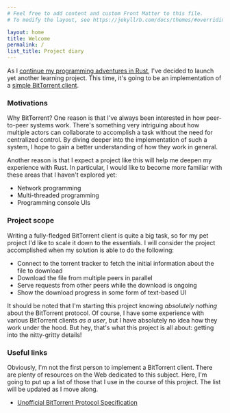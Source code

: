 ```yaml
---
# Feel free to add content and custom Front Matter to this file.
# To modify the layout, see https://jekyllrb.com/docs/themes/#overriding-theme-defaults

layout: home
title: Welcome 
permalink: /    
list_title: Project diary
---
```


As I [continue my programming adventures in Rust][first-rust-project], I've decided to launch yet another learning project. This time, it's going to be an implementation of a [simple BitTorrent client][project-github]. 



### Motivations

Why BitTorrent? One reason is that I've always been interested in how peer-to-peer systems work. There's something very intriguing about how multiple actors can collaborate to accomplish a task without the need for centralized control. By diving deeper into the implementation of such a system, I hope to gain a better understanding of how they work in general. 

Another reason is that I expect a project like this will help me deepen my experience with Rust. In particular, I would like to become more familiar with these areas that I haven't explored yet: 

* Network programming
* Multi-threaded programming
* Programming console UIs

### Project scope 

Writing a fully-fledged BitTorrent client is quite a big task, so for my pet project I'd like to scale it down to the essentials. I will consider the project accomplished when my solution is able to do the following: 

* Connect to the torrent tracker to fetch the initial information about the file to download
* Download the file from multiple peers in parallel
* Serve requests from other peers while the download is ongoing
* Show the download progress in some form of text-based UI

It should be noted that I'm starting this project knowing _absolutely nothing_ about the BitTorrent protocol. Of course, I have some experience with various BitTorrent clients _as a user_, but I have absolutely no idea how they work under the hood. But hey, that's what this project is all about: getting into the nitty-gritty details!

### Useful links 

Obviously, I'm not the first person to implement a BitTorrent client. There are plenty of resources on the Web dedicated to this subject. Here, I'm going to put up a list of those that I use in the course of this project. The list will be updated as I move along. 

* [Unofficial BitTorrent Protocol Specification][bittorrent-spec]



[first-rust-project]: https://www.tindandelion.com/rust-text-compression/
[project-github]: https://github.com/tindandelion/rust-bittorrent-client
[bittorrent-spec]: https://wiki.theory.org/BitTorrentSpecification